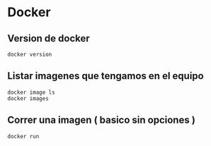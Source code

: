 
# Docker 

## Version de docker 

```
docker version 

```

## Listar imagenes que tengamos en el equipo

```
docker image ls 
docker images
```

## Correr una imagen ( basico sin opciones ) 


```
docker run 

```


















































